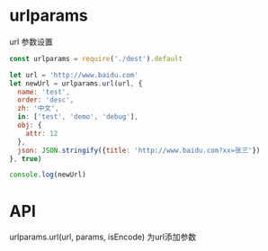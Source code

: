# urlparams

url 参数设置

```js
const urlparams = require('./dest').default

let url = 'http://www.baidu.com'
let newUrl = urlparams.url(url, {
  name: 'test',
  order: 'desc',
  zh: '中文',
  in: ['test', 'demo', 'debug'],
  obj: {
    attr: 12
  },
  json: JSON.stringify({title: 'http://www.baidu.com?xx=张三'})
}, true)

console.log(newUrl)
```

# API

urlparams.url(url, params, isEncode) 为url添加参数
